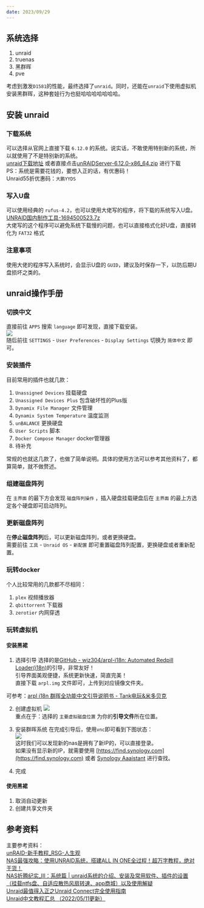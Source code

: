 ```yaml
---
date: 2023/09/29
---
```

## 系统选择

1. unraid
2. truenas
3. 黑群晖
4. pve

考虑到激发`D1581`的性能，最终选择了`unraid`。同时，还能在`unraid`下使用虚拟机安装黑群晖，这种套娃行为也挺哈哈哈哈哈哈哈。

## 安装 unraid

### 下载系统
可以选择从官网上直接下载 `6.12.0` 的系统。说实话，不敢使用特别新的系统，所以就使用了不是特别新的系统。  
[unraid下载地址](https://unraid.net/zh/%E4%B8%8B%E8%BD%BD) 或者直接点击[unRAIDServer-6.12.0-x86_64.zip](https://www.yuque.com/attachments/yuque/0/2023/zip/38960578/1695194201141-dcd3381e-baea-47eb-8d99-cc5fefaa55f2.zip?_lake_card=%7B%22src%22%3A%22https%3A%2F%2Fwww.yuque.com%2Fattachments%2Fyuque%2F0%2F2023%2Fzip%2F38960578%2F1695194201141-dcd3381e-baea-47eb-8d99-cc5fefaa55f2.zip%22%2C%22name%22%3A%22unRAIDServer-6.12.0-x86_64.zip%22%2C%22size%22%3A443184194%2C%22ext%22%3A%22zip%22%2C%22source%22%3A%22%22%2C%22status%22%3A%22done%22%2C%22download%22%3Atrue%2C%22taskId%22%3A%22u033915f1-27b1-4084-bcd1-fbb32cf79e5%22%2C%22taskType%22%3A%22upload%22%2C%22type%22%3A%22application%2Fx-zip-compressed%22%2C%22__spacing%22%3A%22both%22%2C%22mode%22%3A%22title%22%2C%22id%22%3A%22ua71b0284%22%2C%22margin%22%3A%7B%22top%22%3Atrue%2C%22bottom%22%3Atrue%7D%2C%22card%22%3A%22file%22%7D) 进行下载  
PS：系统是需要花钱的，要想入正的话，有优惠码！  
Unraid55折优惠码：`大鹏YYDS`  

### 写入U盘
可以使用经典的 `rufus-4.2`，也可以使用大佬写的程序，将下载的系统写入U盘。  
[UNRAID国内制作工具-1694500523.7z](https://www.yuque.com/attachments/yuque/0/2023/7z/38960578/1695197749386-21bb095d-05a1-4cb2-8e1c-676912396420.7z?_lake_card=%7B%22src%22%3A%22https%3A%2F%2Fwww.yuque.com%2Fattachments%2Fyuque%2F0%2F2023%2F7z%2F38960578%2F1695197749386-21bb095d-05a1-4cb2-8e1c-676912396420.7z%22%2C%22name%22%3A%22UNRAID%E5%9B%BD%E5%86%85%E5%88%B6%E4%BD%9C%E5%B7%A5%E5%85%B7-1694500523.7z%22%2C%22size%22%3A5261213%2C%22ext%22%3A%227z%22%2C%22source%22%3A%22%22%2C%22status%22%3A%22done%22%2C%22download%22%3Atrue%2C%22taskId%22%3A%22u07c8d855-89dd-4a70-bb68-3ab45e33d4e%22%2C%22taskType%22%3A%22upload%22%2C%22type%22%3A%22%22%2C%22__spacing%22%3A%22both%22%2C%22mode%22%3A%22title%22%2C%22id%22%3A%22uf1b1b9b6%22%2C%22margin%22%3A%7B%22top%22%3Atrue%2C%22bottom%22%3Atrue%7D%2C%22card%22%3A%22file%22%7D)  
大佬写的这个程序可以避免系统下载慢的问题，也可以直接格式化好U盘，直接转化为 `FAT32` 格式  

### 注意事项
使用大佬的程序写入系统时，会显示U盘的 `GUID`，建议及时保存一下，以防后期U盘损坏之类的。  

## unraid操作手册
### 切换中文
直接前往 `APPS` 搜索 `language` 即可发现，直接下载安装。  
![](https://4b5aa40.webp.li/language-cn.png)  
随后前往 `SETTINGS` - `User Preferences` - `Display Settings` 切换为 `简体中文` 即可。  

### 安装插件
目前常用的插件也就几款：  
1. `Unassigned Devices` 挂载硬盘
2. `Unassigned Devices Plus` 包含破坏性的Plus版
3. `Dynamix File Manager` 文件管理
4. `Dynamix System Temperature` 温度监测
5. `unBALANCE` 更换硬盘
6. `User Scripts` 脚本
7. `Docker Compose Manager` docker管理器
8. 待补充

常规的也就这几款了，也做了简单说明。具体的使用方法可以参考其他资料了，都算简单，就不做赘述。 

### 组建磁盘阵列
在 `主界面` 的最下方会发现 `磁盘阵列操作` ，插入硬盘挂载硬盘后在 `主界面` 的最上方选定各个硬盘即可启动阵列。

### 更新磁盘阵列
在**停止磁盘阵列**后，可以更新磁盘阵列，或者更换硬盘。  
需要前往 `工具` - `Unraid OS` - `新配置` 即可重置磁盘阵列配置，更换硬盘或者重新配置。  

### 玩转docker
个人比较常用的几款都不尽相同：  
1. `plex` 视频播放器  
2. `qbittorrent` 下载器  
3. `zerotier` 内网穿透  

### 玩转虚拟机
#### 安装黑裙

1. 选择引导
选择的是[GitHub - wjz304/arpl-i18n: Automated Redpill Loader(i18n)](https://github.com/wjz304/arpl-i18n)的引导，非常友好！  
引导界面美观便捷，系统更新快速，简直完美！  
直接下载 `arpl.img` 文件即可，上传到对应镜像文件夹。  

可参考：[arpl i18n 群晖全功能中文引导说明书 - Tank电玩&米多贝克](https://www.mi-d.cn/6802)  

2. 创建虚拟机
![](https://4b5aa40.webp.li/vm-model.png)  
重点在于：选择的 `主要虚拟磁盘位置` 为你的**引导文件**所在位置。  

3. 安装群晖系统
在完成引导后，使用`vnc`即可看到下图状态：  
![](https://4b5aa40.webp.li/vnc-succeed.png)  
这时我们可以发现新的nas是拥有了新IP的，可以直接登录。  
如果没有显示新的IP，就需要使用 [](https://find.synology.com/)[https://find.synology.com](https://find.synology.com) 或者 [Synology Aaaistant](https://cndl.synology.cn/download/Utility/Assistant/7.0.4-50051/Windows/synology-assistant-7.0.4-50051.exe) 进行查找。  

4. 完成

#### 使用黑裙
1. 取消自动更新
2. 创建共享文件夹

## 参考资料
主要参考资料：  
[unRAID-新手教程_RSG-人生观](https://www.lxg2016.com/unraid/unraid-%e6%96%b0%e6%89%8b%e6%95%99%e7%a8%8b)  
[NAS最强攻略：使用UNRAID系统，搭建ALL IN ONE全过程！超万字教程，绝对干货！](https://zhuanlan.zhihu.com/p/152203435)  
[NAS折腾纪实_Ⅲ：系统篇 | unraid系统的介绍、安装及常用软件、插件的设置（挂载ntfs盘、自适应散热风扇转速、app商城）以及使用解疑](https://zhuanlan.zhihu.com/p/469079872)  
[Unraid最值得入正之Unraid Connect完全使用指南](https://www.bilibili.com/read/cv23316817/)  
[Unraid中文教程汇总 （2022/05/11更新）](https://forums.unraid.net/topic/122770-unraid%E4%B8%AD%E6%96%87%E6%95%99%E7%A8%8B%E6%B1%87%E6%80%BB-%EF%BC%8820220511%E6%9B%B4%E6%96%B0%EF%BC%89/)  
